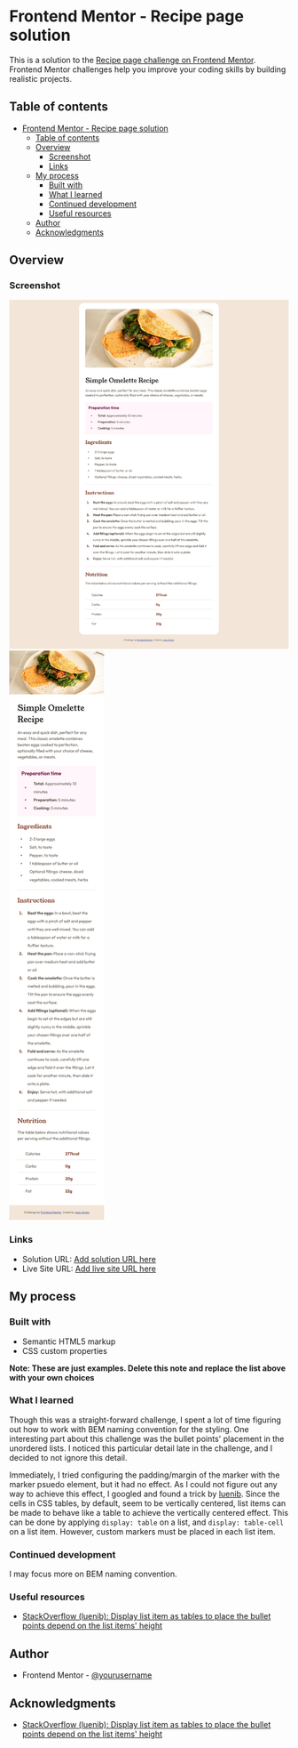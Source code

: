 # Frontend Mentor - Recipe page solution

This is a solution to the [Recipe page challenge on Frontend Mentor](https://www.frontendmentor.io/challenges/recipe-page-KiTsR8QQKm). Frontend Mentor challenges help you improve your coding skills by building realistic projects. 

## Table of contents

- [Frontend Mentor - Recipe page solution](#frontend-mentor---recipe-page-solution)
	- [Table of contents](#table-of-contents)
	- [Overview](#overview)
		- [Screenshot](#screenshot)
		- [Links](#links)
	- [My process](#my-process)
		- [Built with](#built-with)
		- [What I learned](#what-i-learned)
		- [Continued development](#continued-development)
		- [Useful resources](#useful-resources)
	- [Author](#author)
	- [Acknowledgments](#acknowledgments)

## Overview

### Screenshot

![Desktop view](./result/desktop.png)
![Mobile view](./result/mobile.png)

### Links

- Solution URL: [Add solution URL here](https://your-solution-url.com)
- Live Site URL: [Add live site URL here](https://your-live-site-url.com)

## My process

### Built with

- Semantic HTML5 markup
- CSS custom properties

**Note: These are just examples. Delete this note and replace the list above with your own choices**

### What I learned

Though this was a straight-forward challenge, I spent a lot of time figuring out how to work with BEM naming convention for the styling. One interesting part about this challenge was the bullet points' placement in the unordered lists. I noticed this particular detail late in the challenge, and I decided to not ignore this detail.  

Immediately, I tried configuring the padding/margin of the marker with the marker psuedo element, but it had no effect. As I could not
figure out any way to achieve this effect, I googled and found a trick by [luenib](https://stackoverflow.com/a/51957183/23102070). Since the cells in CSS tables, by default, seem to be vertically centered, list items can be made to behave like a table to achieve the vertically centered effect. This can be done by applying `display: table` on a list, and `display: table-cell` on a list item. However, custom markers must be placed in each list item.

### Continued development

I may focus more on BEM naming convention.

### Useful resources

- [StackOverflow (luenib): Display list item as tables to place the bullet points depend on the list items' height](https://stackoverflow.com/a/51957183/23102070)

## Author

- Frontend Mentor - [@yourusername](https://github.com/josejovian)

## Acknowledgments

- [StackOverflow (luenib): Display list item as tables to place the bullet points depend on the list items' height](https://stackoverflow.com/a/51957183/23102070)